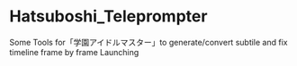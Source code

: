 # Hatsuboshi_Teleprompter
Some Tools for「学園アイドルマスター」to generate/convert subtile and fix timeline frame by frame
Launching
